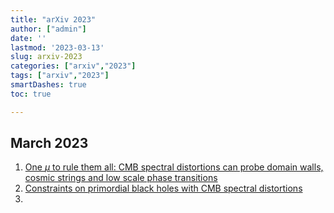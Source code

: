 ```yaml
---
title: "arXiv 2023"
author: ["admin"]
date: ''
lastmod: '2023-03-13'
slug: arxiv-2023
categories: ["arxiv","2023"]
tags: ["arxiv","2023"]
smartDashes: true
toc: true

---
```


## March 2023

1. [One $μ$ to rule them all: CMB spectral distortions can probe domain walls, cosmic strings and low scale phase transitions](https://arxiv.org/abs/2209.14313)
2. [Constraints on primordial black holes with CMB spectral distortions](https://arxiv.org/abs/2208.03458)
3. 
